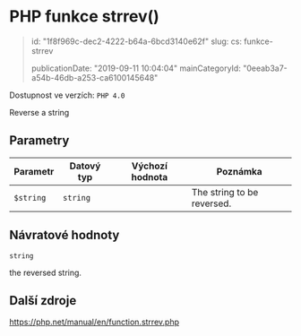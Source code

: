 PHP funkce strrev()
===================

> id: "1f8f969c-dec2-4222-b64a-6bcd3140e62f"
> slug:
> 	cs: funkce-strrev
> 
> publicationDate: "2019-09-11 10:04:04"
> mainCategoryId: "0eeab3a7-a54b-46db-a253-ca6100145648"

Dostupnost ve verzích: `PHP 4.0`

Reverse a string


Parametry
--------------

| Parametr | Datový typ | Výchozí hodnota | Poznámka |
|-----|-----|-----|-----|
| `$string` | `string` |  | The string to be reversed. |


Návratové hodnoty
----------------

`string`

the reversed string.

Další zdroje
------------

https://php.net/manual/en/function.strrev.php
